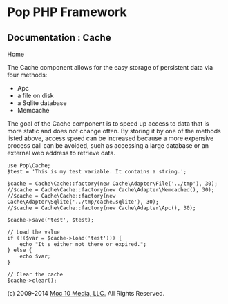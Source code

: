 Pop PHP Framework
=================

Documentation : Cache
---------------------

Home

The Cache component allows for the easy storage of persistent data via
four methods:

-   Apc
-   a file on disk
-   a Sqlite database
-   Memcache

The goal of the Cache component is to speed up access to data that is
more static and does not change often. By storing it by one of the
methods listed above, access speed can be increased because a more
expensive process call can be avoided, such as accessing a large
database or an external web address to retrieve data.

    use Pop\Cache;
    $test = 'This is my test variable. It contains a string.';

    $cache = Cache\Cache::factory(new Cache\Adapter\File('../tmp'), 30);
    //$cache = Cache\Cache::factory(new Cache\Adapter\Memcached(), 30);
    //$cache = Cache\Cache::factory(new Cache\Adapter\Sqlite('../tmp/cache.sqlite'), 30);
    //$cache = Cache\Cache::factory(new Cache\Adapter\Apc(), 30);

    $cache->save('test', $test);

    // Load the value
    if (!($var = $cache->load('test'))) {
        echo "It's either not there or expired.";
    } else {
        echo $var;
    }

    // Clear the cache
    $cache->clear();

\(c) 2009-2014 [Moc 10 Media, LLC.](http://www.moc10media.com) All
Rights Reserved.
